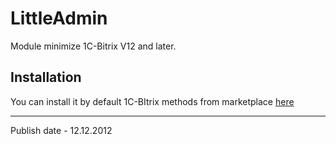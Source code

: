 # LittleAdmin

Module minimize 1C-Bitrix V12 and later.

## Installation
You can install it by default 1C-BItrix methods from marketplace [here](https://marketplace.1c-bitrix.ru/solutions/imyie.littleadmin/)

---
Publish date - 12.12.2012